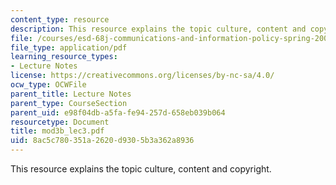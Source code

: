 ```yaml
---
content_type: resource
description: This resource explains the topic culture, content and copyright.
file: /courses/esd-68j-communications-and-information-policy-spring-2006/8ac5c780351a2620d9305b3a362a8936_mod3b_lec3.pdf
file_type: application/pdf
learning_resource_types:
- Lecture Notes
license: https://creativecommons.org/licenses/by-nc-sa/4.0/
ocw_type: OCWFile
parent_title: Lecture Notes
parent_type: CourseSection
parent_uid: e98f04db-a5fa-fe94-257d-658eb039b064
resourcetype: Document
title: mod3b_lec3.pdf
uid: 8ac5c780-351a-2620-d930-5b3a362a8936
---
```

This resource explains the topic culture, content and copyright.